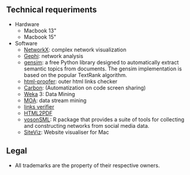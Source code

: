 ## Technical requeriments ##

* Hardware
    - Macbook 13"
    - Macbook 15"
* Software
    - [NetworkX](https://networkx.github.io/): complex network visualization
    - [Gephi](https://gephi.org/): network analysis
    - [gensim](https://pypi.org/project/gensim/): a free Python library designed to automatically extract semantic topics from documents. The gensim implementation is based on the popular TextRank algorithm.
    - [html-proofer](https://github.com/gjtorikian/html-proofer): outer html links checker 
    - [Carbon](https://carbon.now.sh/): (Automatization on code screen sharing)
    - [Weka](https://www.cs.waikato.ac.nz/ml/weka/) 3: Data Mining
    - [MOA](https://moa.cms.waikato.ac.nz/): data stream mining
    - [links verifier](https://www.deadlinkchecker.com/)
    - [HTML2PDF](https://wkhtmltopdf.org)
    - [vosonSML](https://github.com/vosonlab/vosonSML): R package that provides a suite of tools for collecting and constructing networks from social media data. 
    - [SiteViz](https://peacockmedia.software/mac/siteviz/siteviz.dmg): Website visualiser for Mac

## Legal ##

* All trademarks are the property of their respective owners.